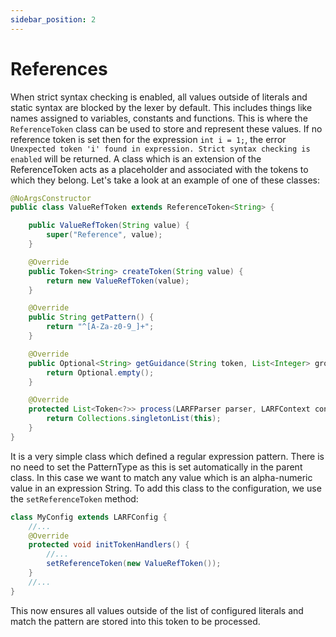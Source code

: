 ```yaml
---
sidebar_position: 2
---
```

# References
When strict syntax checking is enabled, all values outside of literals and static syntax are blocked by the lexer 
by default. This includes things like names assigned to variables, constants and functions. This is where the 
``ReferenceToken`` class can be used to store and represent these values. If no reference token is set then for 
the expression ``int i = 1;``, the error ``Unexpected token 'i' found in expression. Strict syntax checking is enabled`` 
will be returned. A class which is an extension of the ReferenceToken acts as a placeholder and associated with
the tokens to which they belong. Let's take a look at an example of one of these classes:
```java
@NoArgsConstructor
public class ValueRefToken extends ReferenceToken<String> {

    public ValueRefToken(String value) {
        super("Reference", value);
    }

    @Override
    public Token<String> createToken(String value) {
        return new ValueRefToken(value);
    }

    @Override
    public String getPattern() {
        return "^[A-Za-z0-9_]+";
    }

    @Override
    public Optional<String> getGuidance(String token, List<Integer> groupsCount) {
        return Optional.empty();
    }

    @Override
    protected List<Token<?>> process(LARFParser parser, LARFContext context, LARFConfig config) {
        return Collections.singletonList(this);
    }
}
```
It is a very simple class which defined a regular expression pattern. There is no need to set the PatternType as this
is set automatically in the parent class. In this case we want to match any value which is an alpha-numeric value in
an expression String. To add this class to the configuration, we use the ``setReferenceToken`` method:
```java
class MyConfig extends LARFConfig {
    //...
    @Override
    protected void initTokenHandlers() {
        //...
        setReferenceToken(new ValueRefToken());
    }
    //...
}
```
This now ensures all values outside of the list of configured literals and match the pattern are stored into this
token to be processed.